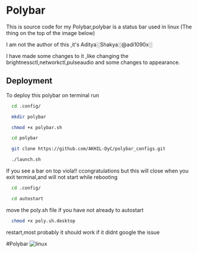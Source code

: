 
# Polybar

This is source code for my Polybar,polybar is a status bar used in linux (The thing on the top of the image below)

I am not the author of this ,it's Aditya░Shakya░@adi1090x░

I have made some changes to it ,like changing the brightnessctl,networkctl,pulseaudio and some changes to appearance.
## Deployment

To deploy this polybar on terminal run

```bash
  cd .config/
```
```bash
  mkdir polybar
```
```bash
  chmod +x polybar.sh
```
```bash
  cd polybar
```
```bash
  git clone https://github.com/AKHIL-DyC/polybar_configs.git
```
```bash
  ./launch.sh
```
If you see a bar on top viola!! ccongratulations
but this will close when you exit terminal,and  will not start while rebooting


```bash
  cd .config/
```
```bash
  cd autostart
```
move the poly.sh file if you have not already to autostart
```bash
  chmod +x poly.sh.desktop
```
restart,most probably it should work if it didnt google the issue 


#Polybar
![linux](https://github.com/AKHIL-DyC/polybar_configs/assets/119416316/ebad68cc-6a2a-4f82-837c-b178d681f387)


